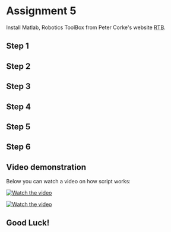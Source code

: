 # Assignment 5 
Install Matlab, Robotics ToolBox from Peter Corke's website [RTB](http://www.petercorke.com/).   

## Step 1


## Step 2


## Step 3


## Step 4


## Step 5


## Step 6


## Video demonstration

Below you can watch a video on how script works:

[![Watch the video](photo)](video)

[![Watch the video](photo)](video)

## Good Luck!

